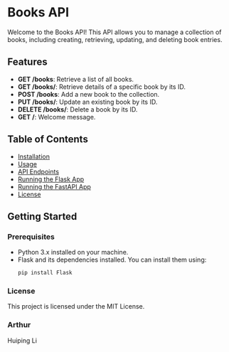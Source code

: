 # Books API

Welcome to the Books API! This API allows you to manage a collection of books, including creating, retrieving, updating, and deleting book entries.

## Features

- **GET /books**: Retrieve a list of all books.
- **GET /books/<id>**: Retrieve details of a specific book by its ID.
- **POST /books**: Add a new book to the collection.
- **PUT /books/<id>**: Update an existing book by its ID.
- **DELETE /books/<id>**: Delete a book by its ID.
- **GET /**: Welcome message.

## Table of Contents

- [Installation](#installation)
- [Usage](#usage)
- [API Endpoints](#api-endpoints)
- [Running the Flask App](#running-the-flask-app)
- [Running the FastAPI App](#running-the-fastapi-app)
- [License](#license)

## Getting Started

### Prerequisites

- Python 3.x installed on your machine.
- Flask and its dependencies installed. You can install them using:
  ```bash
  pip install Flask

### License
This project is licensed under the MIT License.

### Arthur
Huiping Li
